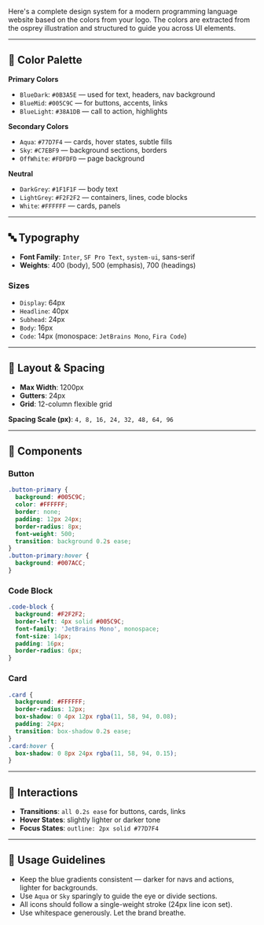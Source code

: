 Here's a complete design system for a modern programming language website based on the colors from your logo. The colors are extracted from the osprey illustration and structured to guide you across UI elements.

---

## 🎨 **Color Palette**

**Primary Colors**

* `BlueDark`: `#0B3A5E` — used for text, headers, nav background
* `BlueMid`: `#005C9C` — for buttons, accents, links
* `BlueLight`: `#38A1DB` — call to action, highlights

**Secondary Colors**

* `Aqua`: `#77D7F4` — cards, hover states, subtle fills
* `Sky`: `#C7EBF9` — background sections, borders
* `OffWhite`: `#FDFDFD` — page background

**Neutral**

* `DarkGrey`: `#1F1F1F` — body text
* `LightGrey`: `#F2F2F2` — containers, lines, code blocks
* `White`: `#FFFFFF` — cards, panels

---

## 🔤 **Typography**

* **Font Family**: `Inter`, `SF Pro Text`, `system-ui`, sans-serif
* **Weights**: 400 (body), 500 (emphasis), 700 (headings)

### Sizes

* `Display`: 64px
* `Headline`: 40px
* `Subhead`: 24px
* `Body`: 16px
* `Code`: 14px (monospace: `JetBrains Mono`, `Fira Code`)

---

## 🧱 **Layout & Spacing**

* **Max Width**: 1200px
* **Gutters**: 24px
* **Grid**: 12-column flexible grid

**Spacing Scale (px)**:
`4, 8, 16, 24, 32, 48, 64, 96`

---

## 🧩 **Components**

### Button

```css
.button-primary {
  background: #005C9C;
  color: #FFFFFF;
  border: none;
  padding: 12px 24px;
  border-radius: 8px;
  font-weight: 500;
  transition: background 0.2s ease;
}
.button-primary:hover {
  background: #007ACC;
}
```

### Code Block

```css
.code-block {
  background: #F2F2F2;
  border-left: 4px solid #005C9C;
  font-family: 'JetBrains Mono', monospace;
  font-size: 14px;
  padding: 16px;
  border-radius: 6px;
}
```

### Card

```css
.card {
  background: #FFFFFF;
  border-radius: 12px;
  box-shadow: 0 4px 12px rgba(11, 58, 94, 0.08);
  padding: 24px;
  transition: box-shadow 0.2s ease;
}
.card:hover {
  box-shadow: 0 8px 24px rgba(11, 58, 94, 0.15);
}
```

---

## 🔄 **Interactions**

* **Transitions**: `all 0.2s ease` for buttons, cards, links
* **Hover States**: slightly lighter or darker tone
* **Focus States**: `outline: 2px solid #77D7F4`

---

## 🧠 **Usage Guidelines**

* Keep the blue gradients consistent — darker for navs and actions, lighter for backgrounds.
* Use `Aqua` or `Sky` sparingly to guide the eye or divide sections.
* All icons should follow a single-weight stroke (24px line icon set).
* Use whitespace generously. Let the brand breathe.
